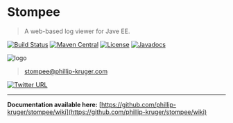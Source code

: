 # Stompee

> A web-based log viewer for Jave EE.

[![Build Status](https://travis-ci.org/phillip-kruger/stompee.svg?branch=master)](https://travis-ci.org/phillip-kruger/stompee)
[![Maven Central](https://maven-badges.herokuapp.com/maven-central/com.github.phillip-kruger/stompee/badge.svg)](https://maven-badges.herokuapp.com/maven-central/com.github.phillip-kruger/stompee)
[![License](https://img.shields.io/badge/license-Apache%202-blue.svg)](https://raw.githubusercontent.com/phillip-kruger/stompee/master/LICENSE.txt)
[![Javadocs](https://www.javadoc.io/badge/com.github.phillip-kruger/stompee-core.svg)](https://www.javadoc.io/doc/com.github.phillip-kruger/stompee-core)

![logo](https://raw.githubusercontent.com/phillip-kruger/stompee/master/stompee-core/src/main/webapp/stompee/logo.png)

> stompee@phillip-kruger.com

[![Twitter URL](https://img.shields.io/twitter/url/http/shields.io.svg?style=social)](https://twitter.com/phillipkruger)

***

**Documentation available here:** [https://github.com/phillip-kruger/stompee/wiki](https://github.com/phillip-kruger/stompee/wiki)